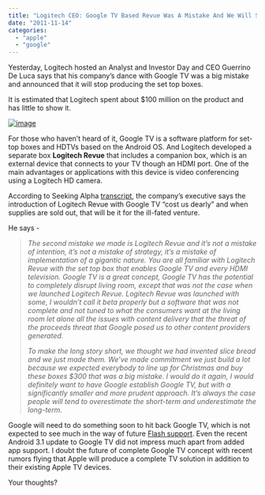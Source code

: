 ```yaml
---
title: "Logitech CEO: Google TV Based Revue Was A Mistake And We Will Stop Producing Them"
date: "2011-11-14"
categories: 
  - "apple"
  - "google"
---
```


Yesterday, Logitech hosted an Analyst and Investor Day and CEO Guerrino De Luca says that his company’s dance with Google TV was a big mistake and announced that it will stop producing the set top boxes.

It is estimated that Logitech spent about $100 million on the product and has little to show it.

[![image](http://lh4.ggpht.com/-4fI2HVwqCn4/TsBUvtgRoHI/AAAAAAAAGbE/Gc_caMUtlHs/image_thumb%25255B1%25255D.png?imgmax=800 "image")](http://lh6.ggpht.com/-w3zLL5V-8M0/TsBUmAtp5pI/AAAAAAAAGa8/QR8zn7rR7Ss/image%25255B3%25255D.png?imgmax=800)

For those who haven’t heard of it, Google TV is a software platform for set-top boxes and HDTVs based on the Android OS. And Logitech developed a separate box **Logitech Revue** that includes a companion box, which is an external device that connects to your TV though an HDMI port. One of the main advantages or applications with this device is video conferencing using a Logitech HD camera.

According to Seeking Alpha [transcript](http://seekingalpha.com/article/306966-logitech-ceo-hosts-analyst-amp-investor-day-conference-call-transcript), the company’s executive says the introduction of Logitech Revue with Google TV “cost us dearly” and when supplies are sold out, that will be it for the ill-fated venture.

He says -

> _The second mistake we made is Logitech Revue and it’s not a mistake of intention, it’s not a mistake of strategy, it’s a mistake of implementation of a gigantic nature. You are all familiar with Logitech Revue with the set top box that enables Google TV and every HDMI television. Google TV is a great concept, Google TV has the potential to completely disrupt living room, except that was not the case when we launched Logitech Revue. Logitech Revue was launched with some, I wouldn’t call it beta properly but a software that was not complete and not tuned to what the consumers want at the living room let alone all the issues with content delivery that the threat of the proceeds threat that Google posed us to other content providers generated._
> 
> _To make the long story short, we thought we had invented slice bread and we just made them. We’ve made commitment we just build a lot because we expected everybody to line up for Christmas and buy these boxes $300 that was a big mistake. I would do it again, I would definitely want to have Google establish Google TV, but with a significantly smaller and more prudent approach. It’s always the case people will tend to overestimate the short-term and underestimate the long-term._

Google will need to do something soon to hit back Google TV, which is not expected to see much in the way of future [Flash support](http://www.cosmogeek.info/2011/11/adobe-to-stop-mobile-flash-support.html). Even the recent Android 3.1 update to Google TV did not impress much apart from added app support. I doubt the future of complete Google TV concept with recent rumors flying that Apple will produce a complete TV solution in addition to their existing Apple TV devices.

Your thoughts?
